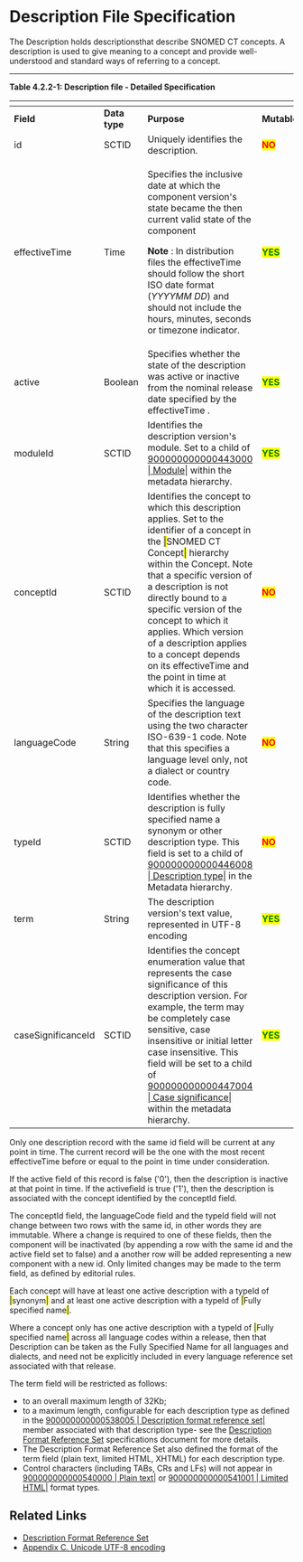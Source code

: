 # Description File Specification

The Description holds descriptionsthat describe SNOMED CT concepts. A description is used to give meaning to a concept and provide well-understood and standard ways of referring to a concept.

***

**Table 4.2.2-1: Description file - Detailed Specification**

<table data-header-hidden data-full-width="true"><thead><tr><th width="128.4312744140625"></th><th width="84.74371337890625"></th><th width="661.2766723632812"></th><th width="90.16796875"></th><th width="141.29296875"></th></tr></thead><tbody><tr><td><strong>Field</strong></td><td><strong>Data type</strong></td><td><strong>Purpose</strong></td><td><strong>Mutable</strong></td><td><strong>Part of Primary Key</strong></td></tr><tr><td>id</td><td>SCTID</td><td>Uniquely identifies the description.</td><td><mark style="color:red;"><strong>NO</strong></mark></td><td><mark style="color:green;"><strong>YES</strong></mark><br>(Full/Snapshot)</td></tr><tr><td>effectiveTime</td><td>Time</td><td><p>Specifies the inclusive date at which the component version's state became the then current valid state of the component</p><p><strong>Note</strong> : In distribution files the effectiveTime should follow the short ISO date format (<em>YYYYMM DD</em>) and should not include the hours, minutes, seconds or timezone indicator.</p></td><td><mark style="color:green;"><strong>YES</strong></mark></td><td><p><mark style="color:green;"><strong>YES</strong></mark> </p><p>(Full)</p><p><mark style="color:green;">Optional</mark> (Snapshot)</p></td></tr><tr><td>active</td><td>Boolean</td><td>Specifies whether the state of the description was active or inactive from the nominal release date specified by the effectiveTime .</td><td><mark style="color:green;"><strong>YES</strong></mark></td><td><mark style="color:red;"><strong>NO</strong></mark></td></tr><tr><td>moduleId</td><td>SCTID</td><td>Identifies the description version's module. Set to a child of <a href="http://snomed.info/id/900000000000443000">900000000000443000 | Module|</a> within the metadata hierarchy.</td><td><mark style="color:green;"><strong>YES</strong></mark></td><td><mark style="color:red;"><strong>NO</strong></mark></td></tr><tr><td>conceptId</td><td>SCTID</td><td>Identifies the concept to which this description applies. Set to the identifier of a concept in the <mark style="color:blue;">|</mark>SNOMED CT Concept<mark style="color:blue;">|</mark> hierarchy within the Concept. Note that a specific version of a description is not directly bound to a specific version of the concept to which it applies. Which version of a description applies to a concept depends on its effectiveTime and the point in time at which it is accessed.</td><td><mark style="color:red;"><strong>NO</strong></mark></td><td><mark style="color:red;"><strong>NO</strong></mark></td></tr><tr><td>languageCode</td><td>String</td><td>Specifies the language of the description text using the two character ISO-639-1 code. Note that this specifies a language level only, not a dialect or country code.</td><td><mark style="color:red;"><strong>NO</strong></mark></td><td><mark style="color:red;"><strong>NO</strong></mark></td></tr><tr><td>typeId</td><td>SCTID</td><td>Identifies whether the description is fully specified name a synonym or other description type. This field is set to a child of <a href="http://snomed.info/id/900000000000446008">900000000000446008 | Description type|</a> in the Metadata hierarchy.</td><td><mark style="color:red;"><strong>NO</strong></mark></td><td><mark style="color:red;"><strong>NO</strong></mark></td></tr><tr><td>term</td><td>String</td><td>The description version's text value, represented in UTF-8 encoding</td><td><mark style="color:green;"><strong>YES</strong></mark></td><td><mark style="color:red;"><strong>NO</strong></mark></td></tr><tr><td>caseSignificanceId</td><td>SCTID</td><td>Identifies the concept enumeration value that represents the case significance of this description version. For example, the term may be completely case sensitive, case insensitive or initial letter case insensitive. This field will be set to a child of <a href="http://snomed.info/id/900000000000447004">900000000000447004 | Case significance|</a> within the metadata hierarchy.</td><td><mark style="color:green;"><strong>YES</strong></mark></td><td><mark style="color:red;"><strong>NO</strong></mark></td></tr></tbody></table>

Only one description record with the same id field will be current at any point in time. The current record will be the one with the most recent effectiveTime before or equal to the point in time under consideration.

If the active field of this record is false ('0'), then the description is inactive at that point in time. If the activefield is true ('1'), then the description is associated with the concept identified by the conceptId field.

The conceptId field, the languageCode field and the typeId field will not change between two rows with the same id, in other words they are immutable. Where a change is required to one of these fields, then the component will be inactivated (by appending a row with the same id and the active field set to false) and a another row will be added representing a new component with a new id. Only limited changes may be made to the term field, as defined by editorial rules.

Each concept will have at least one active description with a typeId of <mark style="color:blue;">|</mark>synonym<mark style="color:blue;">|</mark> and at least one active description with a typeId of <mark style="color:blue;">|</mark>Fully specified name<mark style="color:blue;">|</mark>.

Where a concept only has one active description with a typeId of <mark style="color:blue;">|</mark>Fully specified name<mark style="color:blue;">|</mark> across all language codes within a release, then that Description can be taken as the Fully Specified Name for all languages and dialects, and need not be explicitly included in every language reference set associated with that release.

The term field will be restricted as follows:

* to an overall maximum length of 32Kb;
* to a maximum length, configurable for each description type as defined in the [900000000000538005 | Description format reference set|](http://snomed.info/id/900000000000538005) member associated with that description type- see the [Description Format Reference Set](<../../../5 reference-set-release-files-specification/5.2 reference-set-types/5.2.4 metadata-reference-sets/5.2.4.3-description-format-reference-set.md>) specifications document for more details.
* The Description Format Reference Set also defined the format of the term field (plain text, limited HTML, XHTML) for each description type.
* Control characters (including TABs, CRs and LFs) will not appear in [900000000000540000 | Plain text|](http://snomed.info/id/900000000000540000) or [900000000000541001 | Limited HTML|](http://snomed.info/id/900000000000541001) format types.

## Related Links

* [Description Format Reference Set](<../../../5 reference-set-release-files-specification/5.2 reference-set-types/5.2.4 metadata-reference-sets/5.2.4.3-description-format-reference-set.md>)
* [Appendix C. Unicode UTF-8 encoding](../../../appendices/appendix-c-unicode-utf-8-encoding/)

